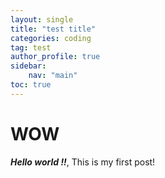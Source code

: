 ```yaml
---
layout: single
title: "test title"
categories: coding
tag: test 
author_profile: true
sidebar:
    nav: "main"
toc: true
---
```


# WOW

***Hello world !!***, This is my first post!

